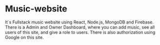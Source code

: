 # Music-website
It`s Fullstack music website using React, Node.js, MongoDB and Firebase. There is a Admin and Owner Dashboard, where you can add music, see all users of this site, and give a role to users. There is also authorization using Google on this site.
